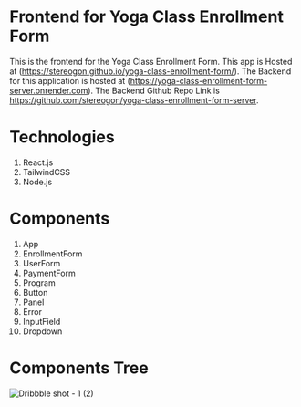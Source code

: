 # Frontend for Yoga Class Enrollment Form
This is the frontend for the Yoga Class Enrollment Form. This app is Hosted at (https://stereogon.github.io/yoga-class-enrollment-form/). The Backend for this application is hosted at (https://yoga-class-enrollment-form-server.onrender.com). The Backend Github Repo Link is https://github.com/stereogon/yoga-class-enrollment-form-server.

# Technologies
1. React.js
2. TailwindCSS
3. Node.js

# Components
1. App
2. EnrollmentForm
3. UserForm
4. PaymentForm
5. Program
6. Button
7. Panel
8. Error
9. InputField
10. Dropdown

# Components Tree
![Dribbble shot - 1 (2)](https://user-images.githubusercontent.com/64136587/208112955-4ca94ede-a515-48db-adc5-2991a8bcde58.png)

